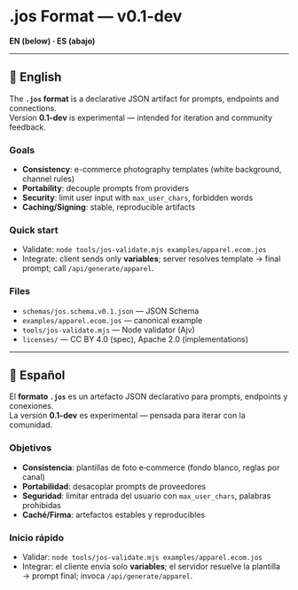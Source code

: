 # .jos Format — v0.1-dev

**EN (below) · ES (abajo)**

---

## 📘 English

The **`.jos` format** is a declarative JSON artifact for prompts, endpoints and connections.  
Version **0.1-dev** is experimental — intended for iteration and community feedback.

### Goals
- **Consistency**: e-commerce photography templates (white background, channel rules)
- **Portability**: decouple prompts from providers
- **Security**: limit user input with `max_user_chars`, forbidden words
- **Caching/Signing**: stable, reproducible artifacts

### Quick start
- Validate: `node tools/jos-validate.mjs examples/apparel.ecom.jos`
- Integrate: client sends only **variables**; server resolves template → final prompt; call `/api/generate/apparel`.

### Files
- `schemas/jos.schema.v0.1.json` — JSON Schema
- `examples/apparel.ecom.jos` — canonical example
- `tools/jos-validate.mjs` — Node validator (Ajv)
- `licenses/` — CC BY 4.0 (spec), Apache 2.0 (implementations)

---

## 📘 Español

El **formato `.jos`** es un artefacto JSON declarativo para prompts, endpoints y conexiones.  
La versión **0.1-dev** es experimental — pensada para iterar con la comunidad.

### Objetivos
- **Consistencia**: plantillas de foto e‑commerce (fondo blanco, reglas por canal)
- **Portabilidad**: desacoplar prompts de proveedores
- **Seguridad**: limitar entrada del usuario con `max_user_chars`, palabras prohibidas
- **Caché/Firma**: artefactos estables y reproducibles

### Inicio rápido
- Validar: `node tools/jos-validate.mjs examples/apparel.ecom.jos`
- Integrar: el cliente envía solo **variables**; el servidor resuelve la plantilla → prompt final; invoca `/api/generate/apparel`.
